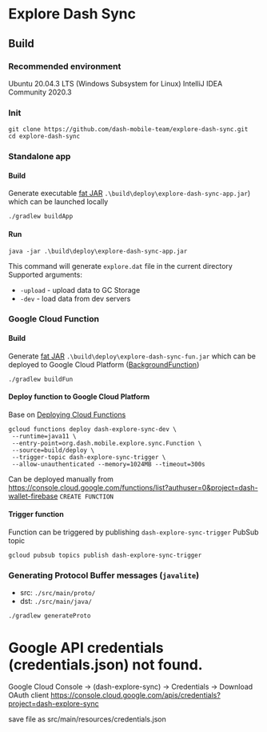 # Explore Dash Sync

## Build

### Recommended environment

Ubuntu 20.04.3 LTS (Windows Subsystem for Linux)
IntelliJ IDEA Community 2020.3

### Init

```
git clone https://github.com/dash-mobile-team/explore-dash-sync.git
cd explore-dash-sync
```

### Standalone app

#### Build

Generate executable [fat JAR](https://github.com/johnrengelman/shadow) `.\build\deploy\explore-dash-sync-app.jar`) which
can be launched locally

```
./gradlew buildApp
```

#### Run

```
java -jar .\build\deploy\explore-dash-sync-app.jar
```

This command will generate `explore.dat` file in the current directory Supported arguments:

- `-upload` - upload data to GC Storage
- `-dev` - load data from dev servers

### Google Cloud Function

#### Build

Generate [fat JAR](https://github.com/johnrengelman/shadow) `.\build\deploy\explore-dash-sync-fun.jar` which can be
deployed to Google Cloud Platform ([BackgroundFunction](https://cloud.google.com/functions/docs/writing/background))

```
./gradlew buildFun
```

#### Deploy function to Google Cloud Platform

Base on [Deploying Cloud Functions](https://cloud.google.com/functions/docs/deploying)

```
gcloud functions deploy dash-explore-sync-dev \
 --runtime=java11 \
 --entry-point=org.dash.mobile.explore.sync.Function \
 --source=build/deploy \ 
 --trigger-topic dash-explore-sync-trigger \
 --allow-unauthenticated --memory=1024MB --timeout=300s
``` 

Can be deployed manually
from https://console.cloud.google.com/functions/list?authuser=0&project=dash-wallet-firebase `CREATE FUNCTION`

#### Trigger function

Function can be triggered by publishing `dash-explore-sync-trigger` PubSub topic

```
gcloud pubsub topics publish dash-explore-sync-trigger
```

### Generating Protocol Buffer messages (`javalite`)

- src: `./src/main/proto/`
- dst: `./src/main/java/`

```
./gradlew generateProto
```

# Google API credentials (credentials.json) not found.

Google Cloud Console -> (dash-explore-sync) -> Credentials -> Download OAuth client
https://console.cloud.google.com/apis/credentials?project=dash-explore-sync

save file as src/main/resources/credentials.json
